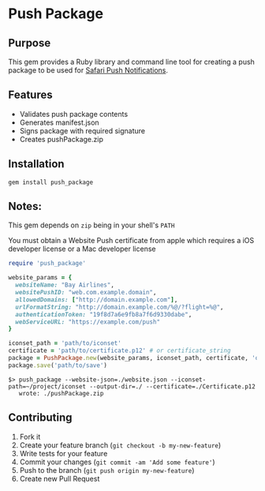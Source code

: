 # Push Package

## Purpose

This gem provides a Ruby library and command line tool for creating a push package to be used for [Safari Push Notifications](https://developer.apple.com/library/mac/documentation/NetworkingInternet/Conceptual/NotificationProgrammingGuideForWebsites/PushNotifications/PushNotifications.html#//apple_ref/doc/uid/TP40013225-CH3-SW24).

## Features

* Validates push package contents
* Generates manifest.json
* Signs package with required signature
* Creates pushPackage.zip

## Installation

```gem install push_package```

## Notes:

This gem depends on `zip` being in your shell's `PATH`

You must obtain a Website Push certificate from apple which requires a iOS developer license or a Mac developer license

```ruby
require 'push_package'

website_params = {
  websiteName: "Bay Airlines",
  websitePushID: "web.com.example.domain",
  allowedDomains: ["http://domain.example.com"],
  urlFormatString: "http://domain.example.com/%@/?flight=%@",
  authenticationToken: "19f8d7a6e9fb8a7f6d9330dabe",
  webServiceURL: "https://example.com/push"
}

iconset_path = 'path/to/iconset'
certificate = 'path/to/certificate.p12' # or certificate_string
package = PushPackage.new(website_params, iconset_path, certificate, 'optional cert password')
package.save('path/to/save')

```

```shell
$> push_package --website-json=./website.json --iconset-path=~/project/iconset --output-dir=./ --certificate=./Certificate.p12
   wrote: ./pushPackage.zip
```

## Contributing

1. Fork it
1. Create your feature branch (`git checkout -b my-new-feature`)
1. Write tests for your feature
1. Commit your changes (`git commit -am 'Add some feature'`)
1. Push to the branch (`git push origin my-new-feature`)
1. Create new Pull Request
